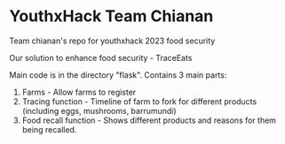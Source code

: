 # YouthxHack Team Chianan
 Team chianan's repo for youthxhack 2023 food security
 
 Our solution to enhance food security - TraceEats
 
 Main code is in the directory "flask".
 Contains 3 main parts: 
 1. Farms - Allow farms to register
 2. Tracing function - Timeline of farm to fork for different products (including eggs, mushrooms, barrumundi)
 3. Food recall function - Shows different products and reasons for them being recalled.
 
